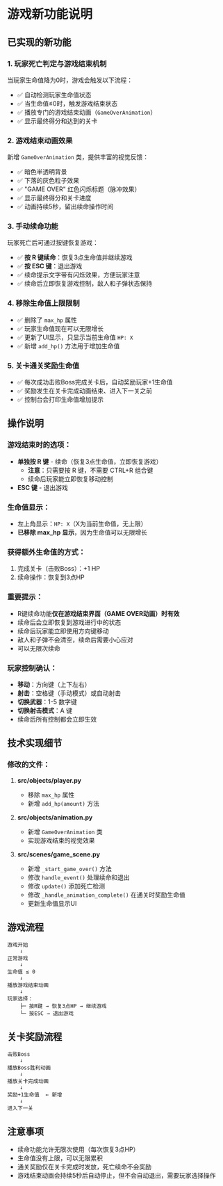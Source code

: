 # 游戏新功能说明

## 已实现的新功能

### 1. 玩家死亡判定与游戏结束机制

当玩家生命值降为0时，游戏会触发以下流程：

- ✅ 自动检测玩家生命值状态
- ✅ 当生命值≤0时，触发游戏结束状态
- ✅ 播放专门的游戏结束动画（`GameOverAnimation`）
- ✅ 显示最终得分和达到的关卡

### 2. 游戏结束动画效果

新增 `GameOverAnimation` 类，提供丰富的视觉反馈：

- ✅ 暗色半透明背景
- ✅ 下落的灰色粒子效果
- ✅ "GAME OVER" 红色闪烁标题（脉冲效果）
- ✅ 显示最终得分和关卡进度
- ✅ 动画持续5秒，留出续命操作时间

### 3. 手动续命功能

玩家死亡后可通过按键恢复游戏：

- ✅ **按 R 键续命**：恢复3点生命值并继续游戏
- ✅ **按 ESC 键**：退出游戏
- ✅ 续命提示文字带有闪烁效果，方便玩家注意
- ✅ 续命后立即恢复游戏控制，敌人和子弹状态保持

### 4. 移除生命值上限限制

- ✅ 删除了 `max_hp` 属性
- ✅ 玩家生命值现在可以无限增长
- ✅ 更新了UI显示，只显示当前生命值 `HP: X`
- ✅ 新增 `add_hp()` 方法用于增加生命值

### 5. 关卡通关奖励生命值

- ✅ 每次成功击败Boss完成关卡后，自动奖励玩家+1生命值
- ✅ 奖励发生在关卡完成动画结束、进入下一关之前
- ✅ 控制台会打印生命值增加提示

## 操作说明

### 游戏结束时的选项：
- **单独按 R 键** - 续命（恢复3点生命值，立即恢复游戏）
  - **注意**：只需要按 R 键，不需要 CTRL+R 组合键
  - 续命后玩家能立即恢复移动控制
- **ESC 键** - 退出游戏

### 生命值显示：
- 左上角显示：`HP: X`（X为当前生命值，无上限）
- **已移除 max_hp 显示**，因为生命值可以无限增长

### 获得额外生命值的方式：
1. 完成关卡（击败Boss）：+1 HP
2. 续命操作：恢复到3点HP

### 重要提示：
- R键续命功能**仅在游戏结束界面（GAME OVER动画）时有效**
- 续命后会立即恢复到游戏进行中的状态
- 续命后玩家能立即使用方向键移动
- 敌人和子弹不会清空，续命后需要小心应对
- 可以无限次续命

### 玩家控制确认：
- **移动**：方向键（上下左右）
- **射击**：空格键（手动模式）或自动射击
- **切换武器**：1-5 数字键
- **切换射击模式**：A 键
- 续命后所有控制都会立即生效

## 技术实现细节

### 修改的文件：

1. **src/objects/player.py**
   - 移除 `max_hp` 属性
   - 新增 `add_hp(amount)` 方法

2. **src/objects/animation.py**
   - 新增 `GameOverAnimation` 类
   - 实现游戏结束的视觉效果

3. **src/scenes/game_scene.py**
   - 新增 `_start_game_over()` 方法
   - 修改 `handle_event()` 处理续命和退出
   - 修改 `update()` 添加死亡检测
   - 修改 `_handle_animation_complete()` 在通关时奖励生命值
   - 更新生命值显示UI

## 游戏流程

```
游戏开始
    ↓
正常游戏
    ↓
生命值 ≤ 0
    ↓
播放游戏结束动画
    ↓
玩家选择：
    ├─ 按R键 → 恢复3点HP → 继续游戏
    └─ 按ESC → 退出游戏
```

## 关卡奖励流程

```
击败Boss
    ↓
播放Boss胜利动画
    ↓
播放关卡完成动画
    ↓
奖励+1生命值  ← 新增
    ↓
进入下一关
```

## 注意事项

- 续命功能允许无限次使用（每次恢复3点HP）
- 生命值没有上限，可以无限累积
- 通关奖励仅在关卡完成时发放，死亡续命不会奖励
- 游戏结束动画会持续5秒后自动停止，但不会自动退出，需要玩家选择操作
